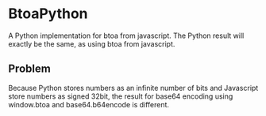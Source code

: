 # BtoaPython

A Python implementation for btoa from javascript.
The Python result will exactly be the same, as using btoa from javascript.


## Problem
Because Python stores numbers as an infinite number of bits and Javascript store numbers as signed 32bit, the result for base64 encoding using window.btoa and base64.b64encode is different.
